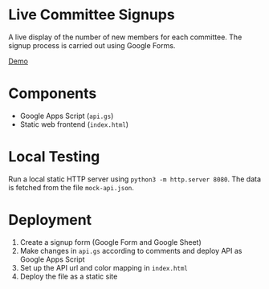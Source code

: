 # Live Committee Signups
A live display of the number of new members for each committee.
The signup process is carried out using Google Forms.

[Demo](https://rawcdn.githack.com/StudieverenigingSTORM/live-committee-signups/585b88ade035cce42c0741eb86028c67ebad214c/index.html)

# Components
* Google Apps Script (`api.gs`)
* Static web frontend (`index.html`)

# Local Testing  
Run a local static HTTP server using `python3 -m http.server 8080`.
The data is fetched from the file `mock-api.json`.

# Deployment
1. Create a signup form (Google Form and Google Sheet)
2. Make changes in `api.gs` according to comments and deploy API as Google Apps Script
3. Set up the API url and color mapping in `index.html`
4. Deploy the file as a static site 
